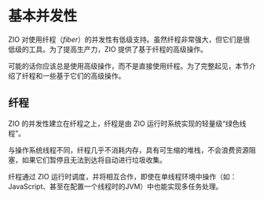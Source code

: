 # 基本并发性

ZIO 对使用纤程（*fiber*）的并发性有低级支持。虽然纤程非常强大，但它们是很低级的工具。为了提高生产力，ZIO 提供了基于纤程的高级操作。

可能的话你应该总是使用高级操作，而不是直接使用纤程。为了完整起见，本节介绍了纤程和一些基于它们的高级操作。

## 纤程

ZIO 的并发性建立在纤程之上，纤程是由 ZIO 运行时系统实现的轻量级“绿色线程”。

与操作系统线程不同，纤程几乎不消耗内存，具有可生缩的堆栈，不会浪费资源阻塞，如果它们暂停且无法到达将自动进行垃圾收集。

纤程通过 ZIO 运行时调度，并将相互合作，即使在单线程环境中操作（如：JavaScript、甚至在配置一个线程时的JVM）中也能实现多任务处理。
